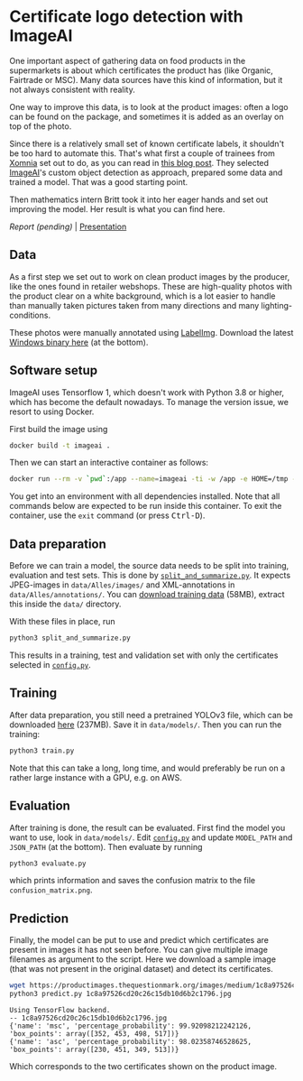 # Certificate logo detection with ImageAI

One important aspect of gathering data on food products in the supermarkets is
about which certificates the product has (like Organic, Fairtrade or MSC). Many
data sources have this kind of information, but it not always consistent with
reality.

One way to improve this data, is to look at the product images: often a logo
can be found on the package, and sometimes it is added as an overlay on top of
the photo.

Since there is a relatively small set of known certificate labels, it shouldn't
be too hard to automate this. That's what first a couple of trainees from
[Xomnia](https://www.xomnia.com/) set out to do, as you can read in
[this blog post](https://www.xomnia.com/post/ready-to-shop-more-sustainably-the-ai-solution-making-food-purchases-more-transparent/).
They selected [ImageAI](https://imageai.readthedocs.io/)'s custom object detection
as approach, prepared some data and trained a model. That was a good starting point.

Then mathematics intern Britt took it into her eager hands and set out improving
the model. Her result is what you can find here.

_Report (pending)_ |
[Presentation](2020-12-final-presentation-nl.pdf)

## Data

As a first step we set out to work on clean product images by the producer,
like the ones found in retailer webshops. These are high-quality photos with
the product clear on a white background, which is a lot easier to handle than
manually taken pictures taken from many directions and many lighting-conditions.

These photos were manually annotated using [LabelImg](https://github.com/tzutalin/labelImg).
Download the latest [Windows binary here](https://tzutalin.github.io/labelImg/) (at the bottom).

## Software setup

ImageAI uses Tensorflow 1, which doesn't work with Python 3.8 or higher, which has
become the default nowadays. To manage the version issue, we resort to using Docker.

First build the image using

```sh
docker build -t imageai .
```

Then we can start an interactive container as follows:

```sh
docker run --rm -v `pwd`:/app --name=imageai -ti -w /app -e HOME=/tmp -u `id -u`:`id -g` imageai
```

You get into an environment with all dependencies installed. Note that all
commands below are expected to be run inside this container. To exit the
container, use the `exit` command (or press <kbd>Ctrl-D</kbd>).

## Data preparation

Before we can train a model, the source data needs to be split into training,
evaluation and test sets. This is done by [`split_and_summarize.py`](split_and_summarize.py).
It expects JPEG-images in `data/Alles/images/` and XML-annotations in `data/Alles/annotations/`.
You can [download training data](https://qm-import-export.s3.amazonaws.com/2020-12-certificate-logo-nn-training-data.zip) (58MB),
extract this inside the `data/` directory.

With these files in place, run

```sh
python3 split_and_summarize.py
```

This results in a training, test and validation set with only the certificates
selected in [`config.py`](./config.py).

## Training

After data preparation, you still need a pretrained YOLOv3 file, which
can be downloaded [here](https://github.com/OlafenwaMoses/ImageAI/releases/download/essential-v4/pretrained-yolov3.h5) (237MB).
Save it in `data/models/`. Then you can run the training:

```sh
python3 train.py
```

Note that this can take a long, long time, and would preferably be run on a
rather large instance with a GPU, e.g. on AWS.

## Evaluation

After training is done, the result can be evaluated.
First find the model you want to use, look in `data/models/`. Edit [`config.py`](config.py) and
update `MODEL_PATH` and `JSON_PATH` (at the bottom). Then evaluate by running

```sh
python3 evaluate.py
```

which prints information and saves the confusion matrix to the file `confusion_matrix.png`.

## Prediction

Finally, the model can be put to use and predict which certificates are present
in images it has not seen before. You can give multiple image filenames as argument
to the script. Here we download a sample image (that was not present in the original dataset)
and detect its certificates.

```sh
wget https://productimages.thequestionmark.org/images/medium/1c8a97526cd20c26c15db10d6b2c1796.jpg
python3 predict.py 1c8a97526cd20c26c15db10d6b2c1796.jpg
```
```
Using TensorFlow backend.
-- 1c8a97526cd20c26c15db10d6b2c1796.jpg
{'name': 'msc', 'percentage_probability': 99.92098212242126, 'box_points': array([352, 453, 498, 517])}
{'name': 'asc', 'percentage_probability': 98.02358746528625, 'box_points': array([230, 451, 349, 513])}
```

Which corresponds to the two certificates shown on the product image.
